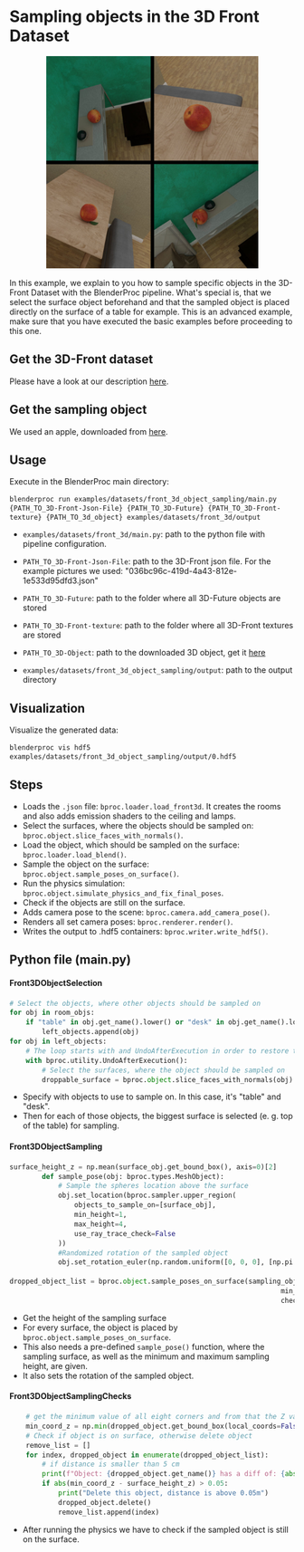 # Sampling objects in the 3D Front Dataset

<p align="center">
<img src="../../../images/front_3d_object_sampling.jpg" alt="Front readme image" width=375>
</p>

In this example, we explain to you how to sample specific objects in the 3D-Front Dataset with the BlenderProc pipeline.
What's special is, that we select the surface object beforehand and that the sampled object is placed directly on the surface of a table for example. 
This is an advanced example, make sure that you have executed the basic examples before proceeding to this one.

## Get the 3D-Front dataset

Please have a look at our description [here](https://github.com/DLR-RM/BlenderProc/tree/main/examples/datasets/front_3d).

## Get the sampling object

We used an apple, downloaded from [here](https://www.cgtrader.com/free-3d-models/food/fruit/apple-1).

## Usage

Execute in the BlenderProc main directory:

```
blenderproc run examples/datasets/front_3d_object_sampling/main.py {PATH_TO_3D-Front-Json-File} {PATH_TO_3D-Future} {PATH_TO_3D-Front-texture} {PATH_TO_3d_object} examples/datasets/front_3d/output 
```

* `examples/datasets/front_3d/main.py`: path to the python file with pipeline configuration.

* `PATH_TO_3D-Front-Json-File`: path to the 3D-Front json file. For the example pictures we used: "036bc96c-419d-4a43-812e-1e533d95dfd3.json" 
* `PATH_TO_3D-Future`: path to the folder where all 3D-Future objects are stored 
* `PATH_TO_3D-Front-texture`: path to the folder where all 3D-Front textures are stored 
* `PATH_TO_3D-Object`: path to the downloaded 3D object, get it [here](https://www.cgtrader.com/free-3d-models/food/fruit/apple-1) 
* `examples/datasets/front_3d_object_sampling/output`: path to the output directory

## Visualization

Visualize the generated data:

```
blenderproc vis hdf5 examples/datasets/front_3d_object_sampling/output/0.hdf5
```

## Steps

* Loads the `.json` file: `bproc.loader.load_front3d`. It creates the rooms and also adds emission shaders to the ceiling and lamps.
* Select the surfaces, where the objects should be sampled on: `bproc.object.slice_faces_with_normals()`.
* Load the object, which should be sampled on the surface: `bproc.loader.load_blend()`.
* Sample the object on the surface: `bproc.object.sample_poses_on_surface()`.
* Run the physics simulation: `bproc.object.simulate_physics_and_fix_final_poses`.
* Check if the objects are still on the surface.
* Adds camera pose to the scene: `bproc.camera.add_camera_pose()`. 
* Renders all set camera poses: `bproc.renderer.render()`.
* Writes the output to .hdf5 containers: `bproc.writer.write_hdf5()`.


## Python file (main.py)

#### Front3DObjectSelection 

```python
# Select the objects, where other objects should be sampled on
for obj in room_objs:
    if "table" in obj.get_name().lower() or "desk" in obj.get_name().lower():
        left_objects.append(obj)
for obj in left_objects:
    # The loop starts with and UndoAfterExecution in order to restore the camera positions for each object
    with bproc.utility.UndoAfterExecution():
        # Select the surfaces, where the object should be sampled on
        droppable_surface = bproc.object.slice_faces_with_normals(obj)
```

* Specify with objects to use to sample on. In this case, it's "table" and "desk".
* Then for each of those objects, the biggest surface is selected (e. g. top of the table) for sampling.


#### Front3DObjectSampling 

```python
surface_height_z = np.mean(surface_obj.get_bound_box(), axis=0)[2]
        def sample_pose(obj: bproc.types.MeshObject):
            # Sample the spheres location above the surface
            obj.set_location(bproc.sampler.upper_region(
                objects_to_sample_on=[surface_obj],
                min_height=1,
                max_height=4,
                use_ray_trace_check=False
            ))
            #Randomized rotation of the sampled object
            obj.set_rotation_euler(np.random.uniform([0, 0, 0], [np.pi * 2, np.pi * 2, np.pi * 2]))

dropped_object_list = bproc.object.sample_poses_on_surface(sampling_obj, surface_obj, sample_pose,
                                                                   min_distance=0.1, max_distance=10,
                                                                   check_all_bb_corners_over_surface=False)
```

* Get the height of the sampling surface
* For every surface, the object is placed by `bproc.object.sample_poses_on_surface`.
* This also needs a pre-defined `sample_pose()` function, where the sampling surface, as well as the minimum and maximum sampling height, are given.
* It also sets the rotation of the sampled object.

#### Front3DObjectSamplingChecks

```python
    # get the minimum value of all eight corners and from that the Z value
    min_coord_z = np.min(dropped_object.get_bound_box(local_coords=False), axis=0)[2]
    # Check if object is on surface, otherwise delete object
    remove_list = []
    for index, dropped_object in enumerate(dropped_object_list):
        # if distance is smaller than 5 cm
        print(f"Object: {dropped_object.get_name()} has a diff of: {abs(min_coord_z - surface_height_z)}m to the surface")
        if abs(min_coord_z - surface_height_z) > 0.05:
            print("Delete this object, distance is above 0.05m")
            dropped_object.delete()
            remove_list.append(index)
```

* After running the physics we have to check if the sampled object is still on the surface.